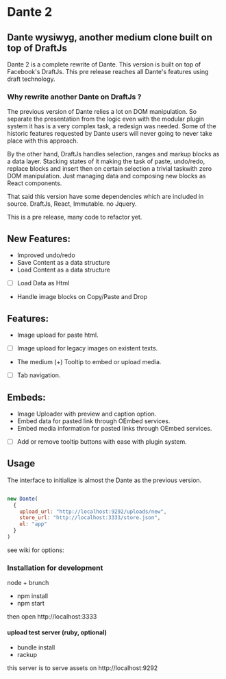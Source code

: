 # Dante 2


## Dante wysiwyg, another medium clone built on top of DraftJs


Dante 2 is a complete rewrite of Dante. This version is built on top of Facebook's DraftJs. This pre release reaches all Dante's features using draft technology.

### Why rewrite another Dante on DraftJs ?

The previous version of Dante relies a lot on DOM manipulation. So separate the presentation from the logic even with the modular plugin system it has is a very complex task, a redesign was needed. Some of the historic features requested by Dante users will never going to never take place with this approach.

By the other hand, DraftJs handles selection, ranges and markup blocks as a data layer. Stacking states of it making the task of paste, undo/redo, replace blocks and insert then on certain selection a trivial taskwith zero DOM manipulation. Just managing data and composing new blocks as React components.

That said this version have some dependencies which are included in source. DraftJs, React, Immutable. no Jquery.

This is a pre release, many code to refactor yet.

## New Features:

+ Improved undo/redo
+ Save Content as a data structure
+ Load Content as a data structure
+[ ] Load Data as Html
+ Handle image blocks on Copy/Paste and Drop

## Features:

+ Image upload for paste html.
+[ ] Image upload for legacy images on existent texts.
+ The medium (+) Tooltip to embed or upload media.
+[ ] Tab navigation.

## Embeds:

+ Image Uploader with preview and caption option.
+ Embed data for pasted link through OEmbed services.
+ Embed media information for pasted links through OEmbed services.
+[ ] Add or remove tooltip buttons with ease with plugin system.


## Usage

The interface to initialize is almost the Dante as the previous version.

```javascript

new Dante(
  {
    upload_url: "http://localhost:9292/uploads/new",
    store_url: "http://localhost:3333/store.json",
    el: "app"
  }
)

```

see wiki for options: 



### Installation for development

node + brunch

+ npm install
+ npm start

then open http://localhost:3333

#### upload test server (ruby, optional)

+ bundle install
+ rackup

this server is to serve assets on http://localhost:9292





